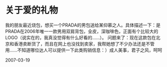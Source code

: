 # 关于爱的礼物

我的朋友最近烧包，想买一个PRADA的男包送给某仰慕之人。具体描述一下：是PRADA在2006年唯一一款男用双肩背包，全皮，深咖啡色，正面有个比较大的LOGO（说实在的，我真没觉得有什么好看的……）。
问题来了：现在这款包在北京和香港卖断货了，而且在网上也没找到卖家，我帮她想了不少办法还是不管用……不知道哪位达人可以提供一下此类购销信息：）成人美事，君子之风，呵呵


2007-03-19